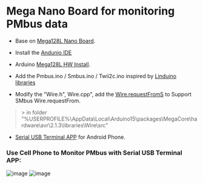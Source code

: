 # Mega Nano Board for monitoring PMbus data

* Base on [Mega128L Nano Board](https://github.com/Dafeng1980/AtmegaBoards).  <br/>
* Install the [Andunio IDE](https://www.arduino.cc/en/software "https://www.arduino.cc/en/software") <br/>
* Arduino [Mega128L HW Install](https://github.com/MCUdude/MegaCore "https://github.com/MCUdude/MegaCore").  <br/> 

* Add the Pmbus.ino / Smbus.ino / Twii2c.ino inspired by [Linduino libraries](https://www.analog.com/en/design-center/evaluation-hardware-and-software/evaluation-development-platforms/linduino.html "https://www.analog.com/en/design-center/evaluation-hardware-and-software/evaluation-development-platforms/linduino.html") <br/>

* Modify the "Wire.h", Wire.cpp", add the [Wire.requestFromS](https://github.com/Dafeng1980/PSU_PMbusMonitor/tree/master/doc/Wire "https://github.com/Dafeng1980/PSU_PMbusMonitor/tree/master/doc/Wire") to Support SMbus Wire.requestFrom. 
 > \>  in folder "%USERPROFILE%\AppData\Local\Arduino15\packages\MegaCore\hardware\avr\2.1.3\libraries\Wire\src" <br/>


* [Serial USB Terminal APP](https://play.google.com/store/apps/details?id=de.kai_morich.serial_usb_terminal&hl=en "https://play.google.com/store/apps/details?id=de.kai_morich.serial_usb_terminal&hl=en") for Android Phone.   <br/>

 ### Use Cell Phone to Monitor PMbus with Serial USB Terminal APP: <br/>
![image](https://github.com/Dafeng1980/PowerPMbusTools/raw/master/doc/crps.JPG)
![image](https://github.com/Dafeng1980/PowerPMbusTools/raw/master/doc/crps1.JPG) <br/> 



